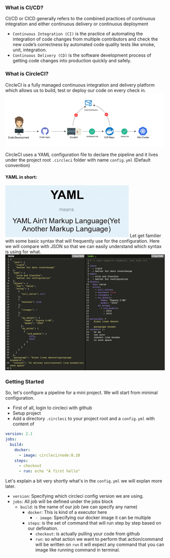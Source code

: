 ### What is CI/CD?
CI/CD or CICD generally refers to the combined practices of continuous integration and either continuous delivery or continuous deployment
- `Continuous Integration (CI)` is the practice of automating the integration of code changes from multiple contributors and check the new code’s correctness by automated code quality tests like smoke, unit, integration.
- `Continuous Delivery (CD)` is the software development process of getting code changes into production quickly and safely.


### What is CircleCI?
CircleCI is a fully managed continuous integration and delivery platform which allows us to build, test or deploy our code on every check in.
<img src="./assets/cicd-process.png">

CircleCI uses a YAML configuration file to declare the pipeline and it lives under the project root `.circleci` folder with name `config.yml` (Default convention)

#### YAML in short:
<img src="./assets/yaml.jpg">
Let get familier with some basic syntax that will frequently use for the configuration. 
Here we will compare with JSON so that we can easily understand which syntax is using for what.
<img src="./assets/json-vs-yaml.png">

### Getting Started
So, let's configure a pipeline for a mini project. We will start from minimal configuration.
- First of all, login to circleci with github
- Setup project
- Add a directory `.circleci`  to your project root and a `config.yml` with content of
```yml
version: 2.1
jobs:
  build:
    docker:
      - image: circleci/node:8.10
    steps:
      - checkout
      - run: echo "A first hello"
```
Let's explain a bit very shortly what's in the `config.yml` we will explan more later.

- `version`: Specifying which circleci config version we are using.
- `jobs`: All job will be defined under the jobs block
    - `build`: is the name of our job (we can specify any name)
        - `docker`: This is kind of a executor here
            - `- image`: Specifying our docker image it can be multiple
        - `steps`: is the set of command that will run step by step based on our defination.
            - `checkout`: is actually pulling your code from github
            - `run`: so what action we want to perform that action/command will be written on `run` it will expect any command that you can image like running command in terminal.